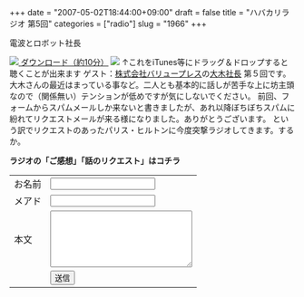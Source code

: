 +++
date = "2007-05-02T18:44:00+09:00"
draft = false
title = "ハバカリラジオ 第5回"
categories = ["radio"]
slug = "1966"
+++

電波とロボット社長
<script type="text/javascript" src="http://hbkr.jp/omocoro/omopla/userlib/swfTagWriter/swfTagWriter.js"></script><script type="text/javascript">var swf = new jp.catalase.SwfTagWriter('http://hbkr.jp/omocoro/omopla/omopla2.swf', 'omopla', 305, 115);swf.addFlashVars('fname', 'http://hbkr.jp/radio/hbkr005.mp3');swf.addFlashVars('user', 'hbkr');swf.writeHTML();</script>
<a href="http://hbkr.jp/radio/hbkr005.mp3"><img src="http://hbkr.jp/img/page_save.gif"> ダウンロード（約10分）</a>
<a href="http://podfeed.podcastjuice.jp/app/rss_convert.cgi?url=http%3A%2F%2Fieiriblog%2Ejugem%2Ejp%2F"><img src="http://podfeed.podcastjuice.jp/app/counter.cgi?id=17591&type=count&pattern=1"/></a>
↑これをiTunes等にドラッグ＆ドロップすると聴くことが出来ます
ゲスト：<a href="http://www.value-press.com/" target="_blank">株式会社バリュープレス</a>の<a href="http://blog.yusukeooki.com/" target="_blank">大木社長</a>
第５回です。大木さんの最近はまっている事など。二人とも基本的に話しが苦手な上に坊主頭なので（関係無い）テンションが低めですが気にしないでください。
前回、フォームからスパムメールしか来ないと書きましたが、あれ以降ぼちぼちスパムに紛れてリクエストメールが来る様になりました。ありがとうございます。
という訳でリクエストのあったパリス・ヒルトンに今度突撃ラジオしてきます。するか。
<div style="font-weight:bold; ">ラジオの「ご感想」「話のリクエスト」はコチラ</div>
<form method="post" action="http://hbkr.jp/radio/radio.php"><table><tr><td>お名前</td><td><input type="text" name="name"></td></tr><tr><td>メアド</td><td><input type="text" name="mail"></td></tr><tr><td>本文</td><td><textarea style="width: 250px; height:100px;" name="text"></textarea></td></tr><tr><td>&nbsp;</td><td><input type="submit" value="送信"></td></tr></table></form>
